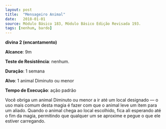 ```yaml
---
layout: post
title:  "Mensageiro Animal"
date:   2018-01-01
source: Módulo Básico 183, Módulo Básico Edição Revisada 193.
tags: [nenhum, bardo]
---
```


**divina 2 (encantamento)**

**Alcance**: 9m

**Teste de Resistência**: nenhum.

**Duração**: 1 semana

**Alvo**: 1 animal Diminuto ou menor

**Tempo de Execução**: ação padrão

Você obriga um animal Diminuto ou menor a ir até um local designado — o uso mais comum desta magia é fazer com que o animal leve um item para um aliado.
Quando o animal chega ao local escolhido, fica ali esperando até o fim da magia, permitindo que qualquer um se aproxime e pegue o que ele estiver carregando.

